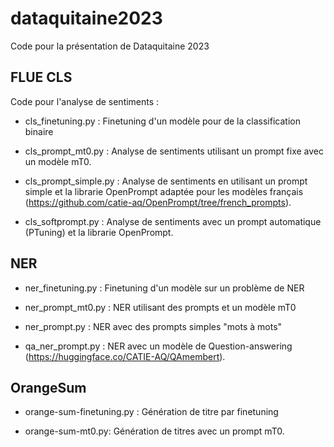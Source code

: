 # dataquitaine2023
Code pour la présentation de Dataquitaine 2023

## FLUE CLS

Code pour l'analyse de sentiments :

- cls_finetuning.py : Finetuning d'un modèle pour de la classification binaire

- cls_prompt_mt0.py : Analyse de sentiments utilisant un prompt fixe avec un modèle mT0.

- cls_prompt_simple.py : Analyse de sentiments en utilisant un prompt simple et la librarie OpenPrompt adaptée pour les modèles français (<https://github.com/catie-aq/OpenPrompt/tree/french_prompts>).

- cls_softprompt.py : Analyse de sentiments avec un prompt automatique (PTuning) et la librarie OpenPrompt.

## NER

- ner_finetuning.py : Finetuning d'un modèle sur un problème de NER

- ner_prompt_mt0.py : NER utilisant des prompts et un modèle mT0

- ner_prompt.py : NER avec des prompts simples "mots à mots"

- qa_ner_prompt.py : NER avec un modèle de Question-answering (<https://huggingface.co/CATIE-AQ/QAmembert>).

## OrangeSum

- orange-sum-finetuning.py : Génération de titre par finetuning

- orange-sum-mt0.py: Génération de titres avec un prompt mT0.